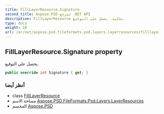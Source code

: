 ```yaml
---
title: FillLayerResource.Signature
second_title: Aspose.PSD لمرجع .NET API
description: FillLayerResource ملكية. يحصل على التوقيع.
type: docs
weight: 10
url: /ar/net/aspose.psd.fileformats.psd.layers.layerresources/filllayerresource/signature/
---
```

## FillLayerResource.Signature property

يحصل على التوقيع.

```csharp
public override int Signature { get; }
```

### أنظر أيضا

* class [FillLayerResource](../)
* مساحة الاسم [Aspose.PSD.FileFormats.Psd.Layers.LayerResources](../../filllayerresource/)
* المجسم [Aspose.PSD](../../../)


